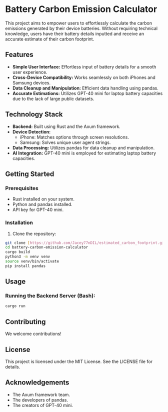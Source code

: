 # Battery Carbon Emission Calculator

This project aims to empower users to effortlessly calculate the carbon emissions generated by their device batteries. Without requiring technical knowledge, users have their battery details inputted and receive an accurate estimate of their carbon footprint.

## Features

- **Simple User Interface:** Effortless input of battery details for a smooth user experience.
- **Cross-Device Compatibility:** Works seamlessly on both iPhones and Samsung devices.
- **Data Cleanup and Manipulation:** Efficient data handling using pandas.
- **Accurate Estimations:** Utilizes GPT-40 mini for laptop battery capacities due to the lack of large public datasets.

## Technology Stack

- **Backend:** Built using Rust and the Axum framework.
- **Device Detection:**
  - iPhone: Matches options through screen resolutions.
  - Samsung: Solves unique user agent strings.
- **Data Processing:** Utilizes pandas for data cleanup and manipulation.
- **AI Integration:** GPT-40 mini is employed for estimating laptop battery capacities.

## Getting Started

### Prerequisites

- Rust installed on your system.
- Python and pandas installed.
- API key for GPT-40 mini.

### Installation

1. Clone the repository:

````bash
git clone [https://github.com/Jacey77nDIL/estimated_carbon_footprint.git](https://github.com/Jacey77nDIL/estimated_carbon_footprint.git)
cd battery-carbon-emission-calculator
cargo build
python3 -m venv venv
source venv/bin/activate
pip install pandas
````

## Usage

### Running the Backend Server (Bash):

```bash
cargo run
```

## Contributing

We welcome contributions!

## License

This project is licensed under the MIT License. See the LICENSE file for details.

## Acknowledgements

* The Axum framework team.
* The developers of pandas.
* The creators of GPT-40 mini.
